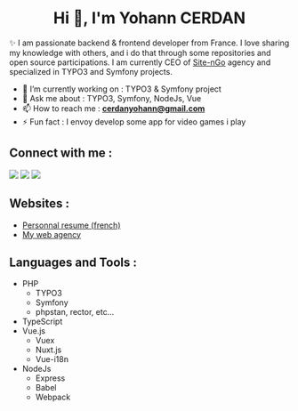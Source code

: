 <h1 align="center">Hi 👋, I'm Yohann CERDAN</h1>

✨ I am passionate backend & frontend developer from France. I love sharing my knowledge with others, and i do that through some repositories and open source participations. I am currently CEO of <a href="https://www.site-ngo.fr/">Site-nGo</a> agency and specialized in TYPO3 and Symfony projects.


- 🔭 I’m currently working on : TYPO3 & Symfony project
- 💬 Ask me about : TYPO3, Symfony, NodeJs, Vue
- 📫 How to reach me : **cerdanyohann@gmail.com**
- ⚡ Fun fact : I envoy develop some app for video games i play

<h2 align="left">Connect with me :</h2>

<a href="https://twitter.com/Apen_" target="_blank"><img src="https://img.shields.io/badge/twitter-1DA1F2.svg?style=for-the-badge&logo=twitter&logoColor=white"/></a>
<a href="https://www.linkedin.com/in/yohann-cerdan-645015190/" target="_blank"><img src="https://img.shields.io/badge/linkedin-0077B5.svg?style=for-the-badge&logo=linkedin&logoColor=white"/></a>
<a href="https://github.com/Apen" target="_blank"><img src="https://img.shields.io/badge/Apen-222F29.svg?style=for-the-badge&logo=Github"/></a>

<h2 align="left">Websites :</h2>

- <a href="https://cv.ycerdan.fr/" target="_blank">Personnal resume (french)</a>
- <a href="https://www.site-ngo.fr" target="_blank">My web agency</a>

<h2 align="left">Languages and Tools :</h2>

- PHP
    - TYPO3
    - Symfony
    - phpstan, rector, etc...
- TypeScript
- Vue.js
    - Vuex
    - Nuxt.js
    - Vue-i18n
- NodeJs
    - Express
    - Babel
    - Webpack
